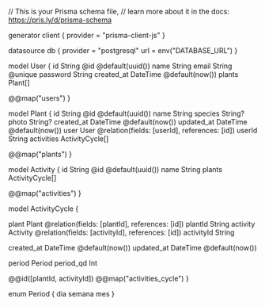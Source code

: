 // This is your Prisma schema file,
// learn more about it in the docs: https://pris.ly/d/prisma-schema

generator client {
  provider = "prisma-client-js"
}

datasource db {
  provider = "postgresql"
  url      = env("DATABASE_URL")
}

model User {
  id         String   @id @default(uuid())
  name       String
  email      String   @unique
  password   String
  created_at DateTime @default(now())
  plants     Plant[]

  @@map("users")
}

model Plant {
  id         String          @id @default(uuid())
  name       String
  species    String?
  photo      String?
  created_at DateTime        @default(now())
  updated_at DateTime        @default(now())
  user       User            @relation(fields: [userId], references: [id])
  userId     String
  activities ActivityCycle[]

  @@map("plants")
}

model Activity {
  id     String          @id @default(uuid())
  name   String
  plants ActivityCycle[]

  @@map("activities")
}

model ActivityCycle {

  plant      Plant    @relation(fields: [plantId], references: [id])
  plantId    String
  activity   Activity @relation(fields: [activityId], references: [id])
  activityId String

  created_at DateTime @default(now())
  updated_at DateTime @default(now())

  period    Period
  period_qd Int

  @@id([plantId, activityId])
  @@map("activities_cycle")
}

enum Period {
  dia
  semana
  mes
}
